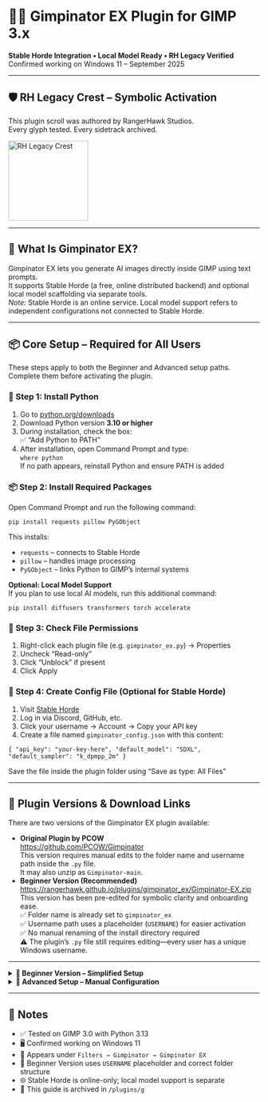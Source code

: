 <h1>🧙‍♂️ Gimpinator EX Plugin for GIMP 3.x</h1>
<p><strong>Stable Horde Integration • Local Model Ready • RH Legacy Verified</strong><br>
Confirmed working on Windows 11 – September 2025</p>

<hr>

<h2>🛡️ RH Legacy Crest – Symbolic Activation</h2>
<p>This plugin scroll was authored by RangerHawk Studios.<br>
Every glyph tested. Every sidetrack archived.</p>
<img src="https://rangerhawk.github.io/assets/Crest.png" alt="RH Legacy Crest" width="160">

<hr>

<h2>🌱 What Is Gimpinator EX?</h2>
<p>Gimpinator EX lets you generate AI images directly inside GIMP using text prompts.<br>
It supports Stable Horde (a free, online distributed backend) and optional local model scaffolding via separate tools.<br>
<em>Note:</em> Stable Horde is an online service. Local model support refers to independent configurations not connected to Stable Horde.</p>

<hr>

<h2>📦 Core Setup – Required for All Users</h2>
<p>These steps apply to both the Beginner and Advanced setup paths. Complete them before activating the plugin.</p>

<h3>🐍 Step 1: Install Python</h3>
<ol>
  <li>Go to <a href="https://www.python.org/downloads/">python.org/downloads</a></li>
  <li>Download Python version <strong>3.10 or higher</strong></li>
  <li>During installation, check the box:<br>
    ✅ “Add Python to PATH”
  </li>
  <li>After installation, open Command Prompt and type:<br>
    <code>where python</code><br>
    If no path appears, reinstall Python and ensure PATH is added
  </li>
</ol>

<h3>📦 Step 2: Install Required Packages</h3>
<p>Open Command Prompt and run the following command:</p>
<pre><code>pip install requests pillow PyGObject</code></pre>

<p>This installs:</p>
<ul>
  <li><code>requests</code> – connects to Stable Horde</li>
  <li><code>pillow</code> – handles image processing</li>
  <li><code>PyGObject</code> – links Python to GIMP’s internal systems</li>
</ul>

<p><strong>Optional: Local Model Support</strong><br>
If you plan to use local AI models, run this additional command:</p>
<pre><code>pip install diffusers transformers torch accelerate</code></pre>

<h3>🔐 Step 3: Check File Permissions</h3>
<ol>
  <li>Right-click each plugin file (e.g. <code>gimpinator_ex.py</code>) → Properties</li>
  <li>Uncheck “Read-only”</li>
  <li>Click “Unblock” if present</li>
  <li>Click Apply</li>
</ol>

<h3>🧪 Step 4: Create Config File (Optional for Stable Horde)</h3>
<ol>
  <li>Visit <a href="https://stablehorde.net">Stable Horde</a></li>
  <li>Log in via Discord, GitHub, etc.</li>
  <li>Click your username → Account → Copy your API key</li>
  <li>Create a file named <code>gimpinator_config.json</code> with this content:</li>
</ol>

<pre><code>{ "api_key": "your-key-here", "default_model": "SDXL", "default_sampler": "k_dpmpp_2m" }</code></pre>

<p>Save the file inside the plugin folder using “Save as type: All Files”</p>

<hr>

<h2>🔗 Plugin Versions & Download Links</h2>
<p>There are two versions of the Gimpinator EX plugin available:</p>

<ul>
  <li><strong>Original Plugin by PCOW</strong><br>
    <a href="https://github.com/PCOW/Gimpinator">https://github.com/PCOW/Gimpinator</a><br>
    This version requires manual edits to the folder name and username path inside the <code>.py</code> file.<br>
    It may also unzip as <code>Gimpinator-main</code>.
  </li>
  <li><strong>Beginner Version (Recommended)</strong><br>
    <a href="https://rangerhawk.github.io/plugins/gimpinator_ex/Gimpinator-EX.zip">https://rangerhawk.github.io/plugins/gimpinator_ex/Gimpinator-EX.zip</a><br>
    This version has been pre-edited for symbolic clarity and onboarding ease.<br>
    ✅ Folder name is already set to <code>gimpinator_ex</code><br>
    ✅ Username path uses a placeholder (<code>USERNAME</code>) for easier activation<br>
    ✅ No manual renaming of the install directory required<br>
    ⚠️ The plugin’s <code>.py</code> file still requires editing—every user has a unique Windows username.
  </li>
</ul>

<hr>

<details>
  <summary><strong>🧰 Beginner Version – Simplified Setup</strong></summary>
  <ol>
    <li>Download the plugin ZIP:<br>
      <a href="https://rangerhawk.github.io/plugins/gimpinator_ex/Gimpinator-EX.zip">Gimpinator-EX.zip</a>
    </li>
    <li>Extract to:<br>
      <code>C:\Users\USERNAME\AppData\Roaming\GIMP\3.0\plug-ins\</code>
    </li>
    <li>Confirm files:<br>
      <code>gimpinator_ex.py</code><br>
      <code>gimpinator_config.json</code> (optional)
    </li>
    <li>Plugin appears in GIMP under:<br>
      <code>Filters → Gimpinator → Gimpinator EX</code>
    </li>
  </ol>
</details>

<details>
  <summary><strong>🧪 Advanced Setup – Manual Configuration</strong></summary>
  <ol>
    <li>Folder structure:<br>
      <code>C:\Users\USERNAME\AppData\Roaming\GIMP\3.0\plug-ins\gimpinator_ex</code><br>
      Includes:<br>
      <code>gimpinator_ex.py</code><br>
      <code>gimpinator_config.json</code> (optional)
    </li>
    <li>Plugin script requirements:<br>
      Start of file:<br>
      <code>#!/usr/bin/env python3</code><br>
      Required imports:<br>
      <code>import gi</code><br>
      <code>gi.require_version("Gimp", "3.0")</code><br>
      <code>from gi.repository import Gimp, GimpUi, GObject, GLib, Gio, Gtk</code><br>
      <code>import sys, os, json</code>
    </li>
    <li>Plugin class:<br>
      <code>
      class Gimpinator(Gimp.PlugIn):<br>
          def do_query_procedures(self):<br>
              return ["plug-in-gimpinator-ex"]<br>
      Gimp.main(Gimpinator.__gtype__, sys.argv)
      </code>
    </li>
    <li>Edit the plugin file:<br>
      Open <code>gimpinator_ex.py</code> in a text editor<br>
      Find:<br>
      <code>sys.path.append(r"C:\Users\OlafW\AppData\Local\Programs\Python\Python313\Lib\site-packages")</code><br>
      Replace <code>OlafW</code> with your actual Windows username<br>
      To find it:<br>
      Open Command Prompt → type <code>echo %USERNAME%</code>
    </li>
    <li>Optional grouping:<br>
      <code>proc.add_menu_path("&lt;Image&gt;/Filters/AI")</code>
    </li>
  </ol>
</details>

<hr>

<h2>🧾 Notes</h2>
<ul>
  <li>✅ Tested on GIMP 3.0 with Python 3.13</li>
  <li>🖥️ Confirmed working on Windows 11</li>
  <li>📂 Appears under <code>Filters → Gimpinator → Gimpinator EX</code></li>
  <li>🧰 Beginner Version uses <code>USERNAME</code> placeholder and correct folder structure</li>
  <li>🌐 Stable Horde is online-only; local model support is separate</li>
  <li>📜 This guide is archived in <code>/plugins/g
